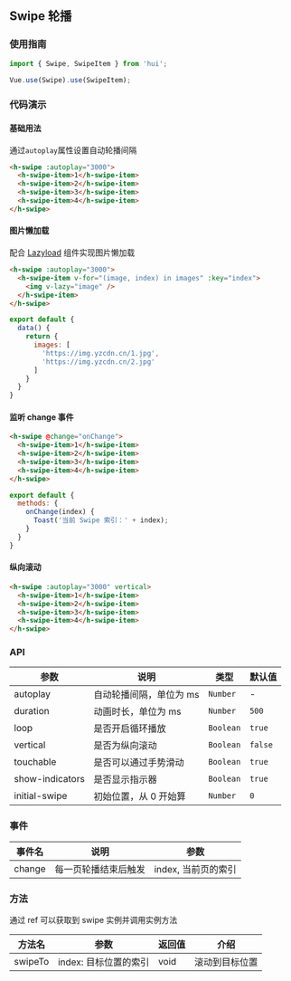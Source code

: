 ## Swipe 轮播

### 使用指南
``` javascript
import { Swipe, SwipeItem } from 'hui';

Vue.use(Swipe).use(SwipeItem);
```

### 代码演示

#### 基础用法
通过`autoplay`属性设置自动轮播间隔

```html
<h-swipe :autoplay="3000">
  <h-swipe-item>1</h-swipe-item>
  <h-swipe-item>2</h-swipe-item>
  <h-swipe-item>3</h-swipe-item>
  <h-swipe-item>4</h-swipe-item>
</h-swipe>
```

#### 图片懒加载
配合 [Lazyload](#/zh-CN/lazyload) 组件实现图片懒加载

```html
<h-swipe :autoplay="3000">
  <h-swipe-item v-for="(image, index) in images" :key="index">
    <img v-lazy="image" />
  </h-swipe-item>
</h-swipe>
```

```javascript
export default {
  data() {
    return {
      images: [
        'https://img.yzcdn.cn/1.jpg',
        'https://img.yzcdn.cn/2.jpg'
      ]
    }
  }
}
```

#### 监听 change 事件

```html
<h-swipe @change="onChange">
  <h-swipe-item>1</h-swipe-item>
  <h-swipe-item>2</h-swipe-item>
  <h-swipe-item>3</h-swipe-item>
  <h-swipe-item>4</h-swipe-item>
</h-swipe>
```

```js
export default {
  methods: {
    onChange(index) {
      Toast('当前 Swipe 索引：' + index);
    }
  }
}
```

#### 纵向滚动

```html
<h-swipe :autoplay="3000" vertical>
  <h-swipe-item>1</h-swipe-item>
  <h-swipe-item>2</h-swipe-item>
  <h-swipe-item>3</h-swipe-item>
  <h-swipe-item>4</h-swipe-item>
</h-swipe>
```

### API

| 参数 | 说明 | 类型 | 默认值 |
|-----------|-----------|-----------|-------------|
| autoplay | 自动轮播间隔，单位为 ms | `Number` | - |
| duration | 动画时长，单位为 ms | `Number` | `500` |
| loop | 是否开启循环播放 | `Boolean` | `true` |
| vertical | 是否为纵向滚动 | `Boolean` | `false` |
| touchable | 是否可以通过手势滑动 | `Boolean` | `true` |
| show-indicators | 是否显示指示器 | `Boolean` | `true` |
| initial-swipe | 初始位置，从 0 开始算 | `Number` | `0` |

### 事件

| 事件名 | 说明 | 参数 |
|-----------|-----------|-----------|
| change | 每一页轮播结束后触发 | index, 当前页的索引 |

### 方法

通过 ref 可以获取到 swipe 实例并调用实例方法

| 方法名 | 参数 | 返回值 | 介绍 |
|-----------|-----------|-----------|-------------|
| swipeTo | index: 目标位置的索引 | void | 滚动到目标位置 |
